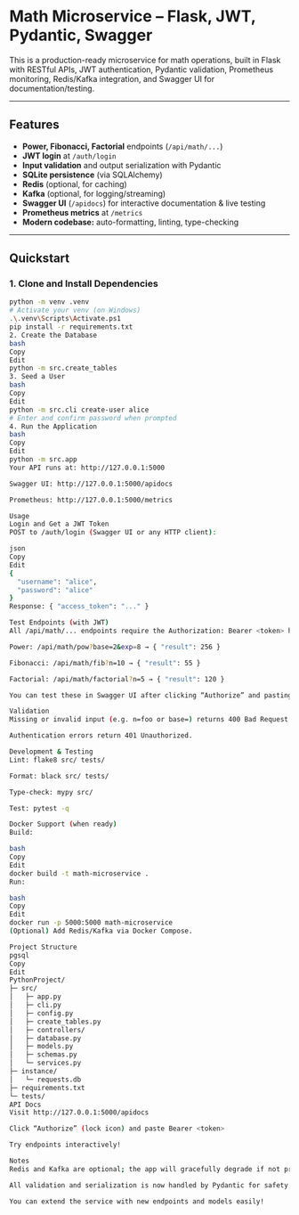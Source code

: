 # Math Microservice – Flask, JWT, Pydantic, Swagger

This is a production-ready microservice for math operations, built in Flask with RESTful APIs, JWT authentication, Pydantic validation, Prometheus monitoring, Redis/Kafka integration, and Swagger UI for documentation/testing.

---

## Features

- **Power, Fibonacci, Factorial** endpoints (`/api/math/...`)
- **JWT login** at `/auth/login`
- **Input validation** and output serialization with Pydantic
- **SQLite persistence** (via SQLAlchemy)
- **Redis** (optional, for caching)
- **Kafka** (optional, for logging/streaming)
- **Swagger UI** (`/apidocs`) for interactive documentation & live testing
- **Prometheus metrics** at `/metrics`
- **Modern codebase:** auto-formatting, linting, type-checking

---

## Quickstart

### 1. **Clone and Install Dependencies**

```bash
python -m venv .venv
# Activate your venv (on Windows)
.\.venv\Scripts\Activate.ps1
pip install -r requirements.txt
2. Create the Database
bash
Copy
Edit
python -m src.create_tables
3. Seed a User
bash
Copy
Edit
python -m src.cli create-user alice
# Enter and confirm password when prompted
4. Run the Application
bash
Copy
Edit
python -m src.app
Your API runs at: http://127.0.0.1:5000

Swagger UI: http://127.0.0.1:5000/apidocs

Prometheus: http://127.0.0.1:5000/metrics

Usage
Login and Get a JWT Token
POST to /auth/login (Swagger UI or any HTTP client):

json
Copy
Edit
{
  "username": "alice",
  "password": "alice"
}
Response: { "access_token": "..." }

Test Endpoints (with JWT)
All /api/math/... endpoints require the Authorization: Bearer <token> header.

Power: /api/math/pow?base=2&exp=8 → { "result": 256 }

Fibonacci: /api/math/fib?n=10 → { "result": 55 }

Factorial: /api/math/factorial?n=5 → { "result": 120 }

You can test these in Swagger UI after clicking “Authorize” and pasting your JWT token (Bearer ...).

Validation
Missing or invalid input (e.g. n=foo or base=) returns 400 Bad Request with a helpful message.

Authentication errors return 401 Unauthorized.

Development & Testing
Lint: flake8 src/ tests/

Format: black src/ tests/

Type-check: mypy src/

Test: pytest -q

Docker Support (when ready)
Build:

bash
Copy
Edit
docker build -t math-microservice .
Run:

bash
Copy
Edit
docker run -p 5000:5000 math-microservice
(Optional) Add Redis/Kafka via Docker Compose.

Project Structure
pgsql
Copy
Edit
PythonProject/
├─ src/
│   ├─ app.py
│   ├─ cli.py
│   ├─ config.py
│   ├─ create_tables.py
│   ├─ controllers/
│   ├─ database.py
│   ├─ models.py
│   ├─ schemas.py
│   └─ services.py
├─ instance/
│   └─ requests.db
├─ requirements.txt
└─ tests/
API Docs
Visit http://127.0.0.1:5000/apidocs

Click “Authorize” (lock icon) and paste Bearer <token>

Try endpoints interactively!

Notes
Redis and Kafka are optional; the app will gracefully degrade if not present.

All validation and serialization is now handled by Pydantic for safety and maintainability.

You can extend the service with new endpoints and models easily!

